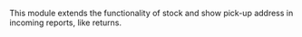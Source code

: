 This module extends the functionality of stock and show pick-up address in incoming reports, like returns.
